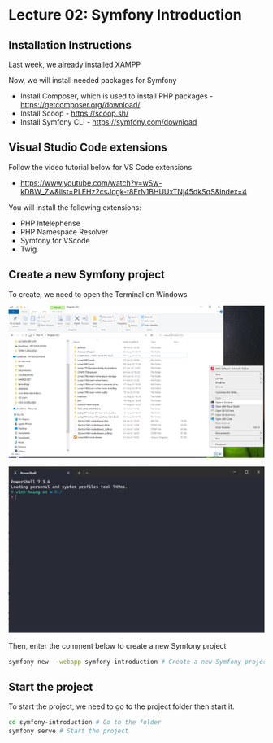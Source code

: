 # Lecture 02: Symfony Introduction

## Installation Instructions

Last week, we already installed XAMPP

Now, we will install needed packages for Symfony

- Install Composer, which is used to install PHP packages - https://getcomposer.org/download/
- Install Scoop - https://scoop.sh/
- Install Symfony CLI - https://symfony.com/download

## Visual Studio Code extensions

Follow the video tutorial below for VS Code extensions

- https://www.youtube.com/watch?v=wSw-kDBW_Zw&list=PLFHz2csJcgk-t8ErN1BHUUxTNj45dkSqS&index=4

You will install the following extensions:

- PHP Intelephense
- PHP Namespace Resolver
- Symfony for VScode
- Twig

## Create a new Symfony project

To create, we need to open the Terminal on Windows

![Alt text](image.png)

![Alt text](image-1.png)

Then, enter the comment below to create a new Symfony project

```bash
symfony new --webapp symfony-introduction # Create a new Symfony project
```

## Start the project

To start the project, we need to go to the project folder then start it.

```bash
cd symfony-introduction # Go to the folder
symfony serve # Start the project
```
